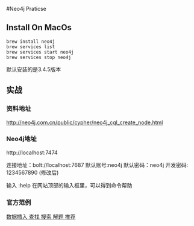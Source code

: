 #Neo4j Praticse
## Install On MacOs
```
brew install neo4j
brew services list
brew services start neo4j
brew services stop neo4j
```
默认安装的是3.4.5版本

## 实战
### 资料地址
http://neo4j.com.cn/public/cypher/neo4j_cql_create_node.html

### Neo4j地址
http://localhost:7474

连接地址：bolt://localhost:7687
默认账号:neo4j
默认密码：neo4j
开发密码: 1234567890 (修改后)

输入 :help 在网站顶部的输入框里，可以得到命令帮助

### 官方范例
[  数据插入 ](./movieGraph/Insert.md)
[  查找 ](./movieGraph/Find.md)
[  搜索 ](./movieGraph/Query.md)
[  解题 ](./movieGraph/Solve.md)
[  推荐 ](./movieGraph/Recommend.md)